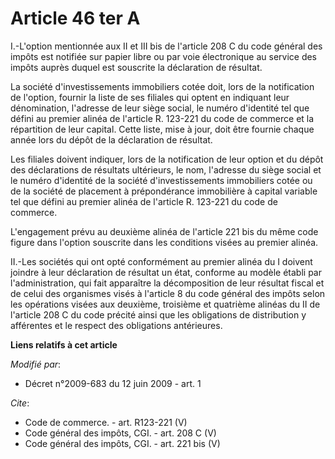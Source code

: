 # Article 46 ter A

I.-L'option mentionnée aux II et III bis de l'article 208 C du code général des impôts est notifiée sur papier libre ou par
voie électronique au service des impôts auprès duquel est souscrite la déclaration de résultat. 

La société d'investissements immobiliers cotée doit, lors de la notification de l'option, fournir la liste de ses filiales
qui optent en indiquant leur dénomination, l'adresse de leur siège social, le numéro d'identité tel que défini au premier
alinéa de l'article R. 123-221 du code de commerce et la répartition de leur capital. Cette liste, mise à jour, doit être
fournie chaque année lors du dépôt de la déclaration de résultat. 

Les filiales doivent indiquer, lors de la notification de leur option et du dépôt des déclarations de résultats ultérieurs,
le nom, l'adresse du siège social et le numéro d'identité de la société d'investissements immobiliers cotée ou de la société
de placement à prépondérance immobilière à capital variable tel que défini au premier alinéa de l'article R. 123-221 du code
de commerce.

L'engagement prévu au deuxième alinéa de l'article 221 bis du même code figure dans l'option souscrite dans les conditions
visées au premier alinéa. 

II.-Les sociétés qui ont opté conformément au premier alinéa du I doivent joindre à leur déclaration de résultat un état,
conforme au modèle établi par l'administration, qui fait apparaître la décomposition de leur résultat fiscal et de celui des
organismes visés à l'article 8 du code général des impôts selon les opérations visées aux deuxième, troisième et quatrième
alinéas du II de l'article 208 C du code précité ainsi que les obligations de distribution y afférentes et le respect des
obligations antérieures.

**Liens relatifs à cet article**

_Modifié par_:

  - Décret n°2009-683 du 12 juin 2009 - art. 1

_Cite_:

  - Code de commerce. - art. R123-221 (V)
  - Code général des impôts, CGI. - art. 208 C (V)
  - Code général des impôts, CGI. - art. 221 bis (V)
